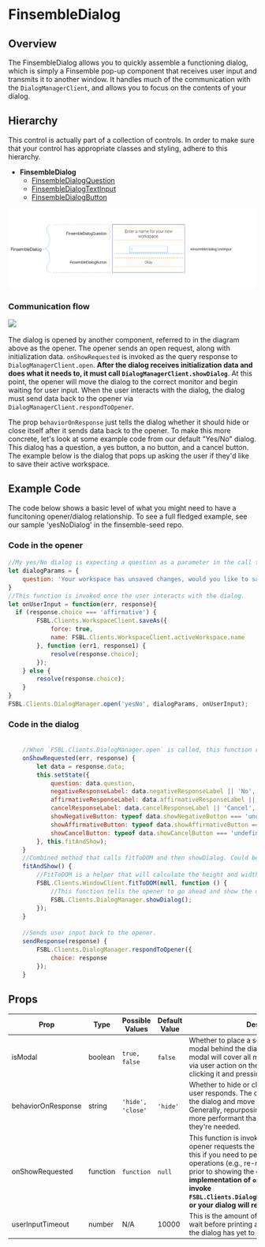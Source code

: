 # FinsembleDialog

## Overview
The FinsembleDialog allows you to quickly assemble a functioning dialog, which is simply a Finsemble pop-up component that receives user input and transmits it to another window. It handles much of the communication with the `DialogManagerClient`, and allows you to focus on the contents of your dialog.

## Hierarchy
This control is actually part of a collection of controls. In order to make sure that your control has appropriate classes and styling, adhere to this hierarchy.

* **FinsembleDialog**
    * [FinsembleDialogQuestion](../FinsembleDialogQuestion/README.md)
    * [FinsembleDialogTextInput](../FinsembleDialogTextInput/README.md)
    * [FinsembleDialogButton](../FinsembleDialogButton/README.md)

![](./annotated-dialogs-transparent.png)

### Communication flow

![](./OpenerToDialogCommunication.png)

The dialog is opened by another component, referred to in the diagram above as the opener. The opener sends an open request, along with initialization data. `onShowRequested` is invoked as the query response to `DialogManagerClient.open`. **After the dialog receives initialization data and does what it needs to, it must call `DialogManagerClient.showDialog`**. At this point, the opener will move the dialog to the correct monitor and begin waiting for user input. When the user interacts with the dialog, the dialog must send data back to the opener via `DialogManagerClient.respondToOpener`.

The prop `behaviorOnResponse` just tells the dialog whether it should hide or close itself after it sends data back to the opener. To make this more concrete, let's look at some example code from our default "Yes/No" dialog. This dialog has a question, a yes button, a no button, and a cancel button. The example below is the dialog that pops up asking the user if they'd like to save their active workspace.
## Example Code
The code below shows a basic level of what you might need to have a funcitoning opener/dialog relationship. To see a full fledged example, see our sample 'yesNoDialog' in the finsemble-seed repo.

### Code in the opener
```javascript
//My yes/No dialog is expecting a question as a parameter in the call to open it.
let dialogParams = {
    question: 'Your workspace has unsaved changes, would you like to save them?'
}
//This function is invoked once the user interacts with the dialog.
let onUserInput = function(err, response){
  if (response.choice === 'affirmative') {
        FSBL.Clients.WorkspaceClient.saveAs({
            force: true,
            name: FSBL.Clients.WorkspaceClient.activeWorkspace.name
        }, function (err1, response1) {
            resolve(response.choice);
        });
    } else {
        resolve(response.choice);
    }
}
FSBL.Clients.DialogManager.open('yesNo', dialogParams, onUserInput);
```

### Code in the dialog
```javascript

    //When `FSBL.Clients.DialogManager.open` is called, this function receives the initialization data.
	onShowRequested(err, response) {
		let data = response.data;
		this.setState({
			question: data.question,
			negativeResponseLabel: data.negativeResponseLabel || 'No',
			affirmativeResponseLabel: data.affirmativeResponseLabel || 'Yes',
			cancelResponseLabel: data.cancelResponseLabel || 'Cancel',
			showNegativeButton: typeof data.showNegativeButton === 'undefined' ? true : data.showNegativeButton,
			showAffirmativeButton: typeof data.showAffirmativeButton === 'undefined' ? true : data.showAffirmativeButton,
			showCancelButton: typeof data.showCancelButton === 'undefined' ? true : data.showCancelButton,
		}, this.fitAndShow);
	}
    //Combined method that calls fitToDOM and then showDialog. Could be split into two functions, but decided against that.
	fitAndShow() {
        //FitToDOM is a helper that will calculate the height and width of all DOM Elements and fit the openFin around it.
		FSBL.Clients.WindowClient.fitToDOM(null, function () {
            //This function tells the opener to go ahead and show the dialog.
			FSBL.Clients.DialogManager.showDialog();
		});
	}

    //Sends user input back to the opener.
	sendResponse(response) {
		FSBL.Clients.DialogManager.respondToOpener({
			choice: response
		});
	}

```
## Props
| Prop               	| Type     	        | Possible Values | Default Value | Description |
|--------------	        |----------------	|-------------	  | ------------- | -------------	|
| isModal            	| boolean  	| `true, false`                            	| `false`       	| Whether to place a semi-transparent, black modal behind the dialog when it renders. This modal will cover all monitors. It can be hidden via user action on the dialog _or_ by the user clicking it and pressing `Escape`. |
| behaviorOnResponse 	| string   	| `'hide', 'close'`                        	| `'hide'`      	| Whether to hide or close the dialog after the user responds. The default behavior is to hide the dialog and move it around, reusing it. Generally, repurposing compoents like this is more performant than spawning them when they're needed. |
| onShowRequested    	| function 	| `function`                               	| `null`        	| This function is invoked whenever a dialog opener requests the dialog to show itself. Use this if you need to perform any async operations (e.g., re-rendering your dialog) prior to showing the dialog. **In your implementation of `onShowRequested`, you must invoke `FSBL.Clients.DialogManagerClient.showDialog`, or your dialog will remain hidden.** |
| userInputTimeout   	| number   	| N/A                                      	| 10000         	| This is the amount of time that the opener will wait before printing a `console.warn` stating that the dialog has yet to respond. |
